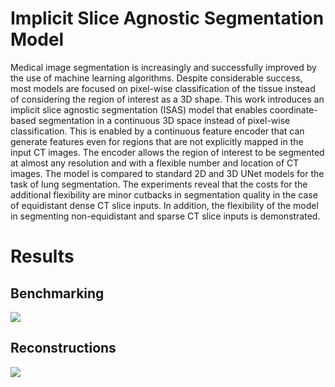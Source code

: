 # Implicit Slice Agnostic Segmentation Model
Medical image segmentation is increasingly and successfully improved by the use of machine learning algorithms. Despite considerable success, most models are focused on pixel-wise classification of the tissue instead of considering the region of interest as a 3D shape. This work introduces an implicit slice agnostic segmentation (ISAS) model that enables coordinate-based segmentation in a continuous 3D space instead of pixel-wise classification. This is enabled by a continuous feature encoder that can generate features even for regions that are not explicitly mapped in the input CT images. The encoder allows the region of interest to be segmented at almost any resolution and with a flexible number and location of CT images. The model is compared to standard 2D and 3D UNet models for the task of lung segmentation. The experiments reveal that the costs for the additional flexibility are minor cutbacks in segmentation quality in the case of equidistant dense CT slice inputs. In addition, the flexibility of the model in segmenting non-equidistant and sparse CT slice inputs is demonstrated.

# Results

## Benchmarking
![](figures/gify.gif)

## Reconstructions
![](figures/gify.gif)
